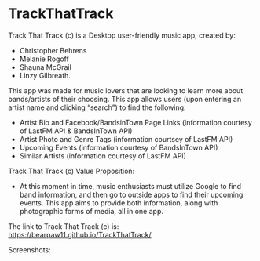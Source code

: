 # TrackThatTrack

Track That Track (c) is a Desktop user-friendly music app, created by:
 * Christopher Behrens
 * Melanie Rogoff
 * Shauna McGrail
 * Linzy Gilbreath.

This app was made for music lovers that are looking to learn more about bands/artists of their choosing. This app allows users (upon entering an artist name and clicking “search”) to find the following:

* Artist Bio and Facebook/BandsinTown Page Links (information courtesy of LastFM API & BandsInTown API)
* Artist Photo and Genre Tags (information courtsey of LastFM API)
* Upcoming Events (information courtesy of BandsInTown API)
* Similar Artists (information courtesy of LastFM API)


Track That Track (c) Value Proposition: 

* At this moment in time, music enthusiasts must utilize Google to find band information, and then go to outside apps to find their upcoming events. This app aims to provide both information, along with photographic forms of media, all in one app. 

The link to Track That Track (c) is: https://bearpaw11.github.io/TrackThatTrack/

Screenshots: 

